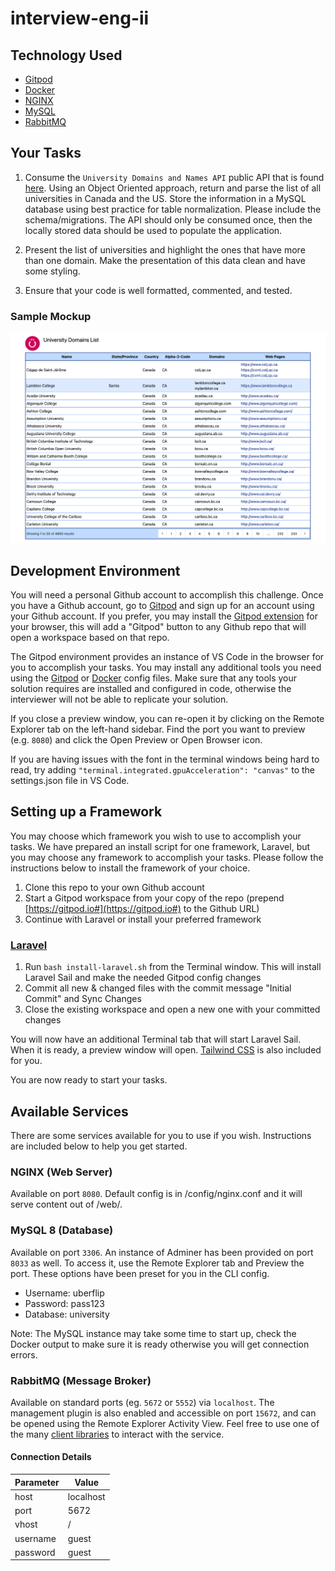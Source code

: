 # interview-eng-ii

## Technology Used

- [Gitpod](https://gitpod.io)
- [Docker](https://docker.com)
- [NGINX](https://nginx.org)
- [MySQL](https://dev.mysql.com/doc/refman/8.0/en/)
- [RabbitMQ](https://www.rabbitmq.com/)

## Your Tasks

1. Consume the `University Domains and Names API` public API that is found [here](https://github.com/Hipo/university-domains-list-api).  Using an Object Oriented approach, return and parse the list of all universities in Canada and the US.  Store the information in a MySQL database using best practice for table normalization. Please include the schema/migrations.  The API should only be consumed once, then the locally stored data should be used to populate the application.

2. Present the list of universities and highlight the ones that have more than one domain.  Make the presentation of this data clean and have some styling.

3. Ensure that your code is well formatted, commented, and tested.

### Sample Mockup

![Mockup](mockup.png)

## Development Environment

You will need a personal Github account to accomplish this challenge.  Once you have a Github account, go to [Gitpod](https://gitpod.io) and sign up for an account using your Github account.  If you prefer, you may install the [Gitpod extension](https://www.gitpod.io/docs/browser-extension) for your browser, this will add a "Gitpod" button to any Github repo that will open a workspace based on that repo.

The Gitpod environment provides an instance of VS Code in the browser for you to accomplish your tasks.  You may install any additional tools you need using the [Gitpod](https://www.gitpod.io/docs/getting-started) or [Docker](https://docs.docker.com/compose/) config files.  Make sure that any tools your solution requires are installed and configured in code, otherwise the interviewer will not be able to replicate your solution.

If you close a preview window, you can re-open it by clicking on the Remote Explorer tab on the left-hand sidebar.  Find the port you want to preview (e.g. `8080`) and click the Open Preview or Open Browser icon.

If you are having issues with the font in the terminal windows being hard to read, try adding `"terminal.integrated.gpuAcceleration": "canvas"` to the settings.json file in VS Code.

## Setting up a Framework

You may choose which framework you wish to use to accomplish your tasks.  We have prepared an install script for one framework, Laravel, but you may choose any framework to accomplish your tasks.  Please follow the instructions below to install the framework of your choice.

1. Clone this repo to your own Github account
2. Start a Gitpod workspace from your copy of the repo (prepend [https://gitpod.io#](https://gitpod.io#) to the Github URL)
3. Continue with Laravel or install your preferred framework

### [Laravel](https://laravel.com)

1. Run `bash install-laravel.sh` from the Terminal window.  This will install Laravel Sail and make the needed Gitpod config changes
2. Commit all new & changed files with the commit message "Initial Commit" and Sync Changes
3. Close the existing workspace and open a new one with your committed changes

You will now have an additional Terminal tab that will start Laravel Sail.  When it is ready, a preview window will open.  [Tailwind CSS](https://laravel.com/docs/8.x/mix#tailwindcss) is also included for you.

You are now ready to start your tasks.

## Available Services

There are some services available for you to use if you wish. Instructions are included below to help you get started.

### NGINX (Web Server)

Available on port `8080`.  Default config is in /config/nginx.conf and it will serve content out of /web/.

### MySQL 8 (Database)

Available on port `3306`.  An instance of Adminer has been provided on port `8033` as well.  To access it, use the Remote Explorer tab and Preview the port.  These options have been preset for you in the CLI config.

- Username: uberflip
- Password: pass123
- Database: university

Note: The MySQL instance may take some time to start up, check the Docker output to make sure it is ready otherwise you will get connection errors.

### RabbitMQ (Message Broker)

Available on standard ports (eg. `5672` or `5552`) via `localhost`. The management plugin is also enabled and accessible on port `15672`, and can be opened using the Remote Explorer Activity View. Feel free to use one of the many [client libraries](https://www.rabbitmq.com/devtools.html) to interact with the service.

#### Connection Details

| Parameter | Value     |
| ----------| --------- |
| host      | localhost |
| port      | 5672      |
| vhost     | /         |
| username  | guest     |
| password  | guest     |
